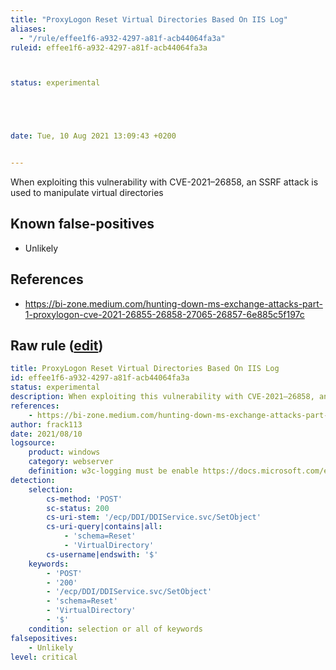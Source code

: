 ```yaml
---
title: "ProxyLogon Reset Virtual Directories Based On IIS Log"
aliases:
  - "/rule/effee1f6-a932-4297-a81f-acb44064fa3a"
ruleid: effee1f6-a932-4297-a81f-acb44064fa3a



status: experimental





date: Tue, 10 Aug 2021 13:09:43 +0200


---
```


When exploiting this vulnerability with CVE-2021–26858, an SSRF attack is used to manipulate virtual directories

<!--more-->


## Known false-positives

* Unlikely



## References

* https://bi-zone.medium.com/hunting-down-ms-exchange-attacks-part-1-proxylogon-cve-2021-26855-26858-27065-26857-6e885c5f197c


## Raw rule ([edit](https://github.com/SigmaHQ/sigma/edit/master/rules/web/web_cve_2021_26858_iis_rce.yml))
```yaml
title: ProxyLogon Reset Virtual Directories Based On IIS Log
id: effee1f6-a932-4297-a81f-acb44064fa3a
status: experimental
description: When exploiting this vulnerability with CVE-2021–26858, an SSRF attack is used to manipulate virtual directories
references:
    - https://bi-zone.medium.com/hunting-down-ms-exchange-attacks-part-1-proxylogon-cve-2021-26855-26858-27065-26857-6e885c5f197c
author: frack113
date: 2021/08/10
logsource:
    product: windows
    category: webserver
    definition: w3c-logging must be enable https://docs.microsoft.com/en-us/windows/win32/http/w3c-logging
detection:
    selection:
        cs-method: 'POST'
        sc-status: 200
        cs-uri-stem: '/ecp/DDI/DDIService.svc/SetObject'
        cs-uri-query|contains|all:
            - 'schema=Reset'
            - 'VirtualDirectory'
        cs-username|endswith: '$'
    keywords:
        - 'POST'
        - '200'
        - '/ecp/DDI/DDIService.svc/SetObject'
        - 'schema=Reset'
        - 'VirtualDirectory'
        - '$'    
    condition: selection or all of keywords
falsepositives:
    - Unlikely
level: critical 

```
